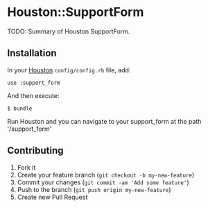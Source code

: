 # Houston::SupportForm

TODO: Summary of Houston SupportForm.


## Installation

In your [Houston](https://github.com/houstonmc/houston) `config/config.rb` file, add:

    use :support_form

And then execute:

    $ bundle

Run Houston and you can navigate to your support_form at the path '/support_form'


## Contributing

1. Fork it
2. Create your feature branch (`git checkout -b my-new-feature`)
3. Commit your changes (`git commit -am 'Add some feature'`)
4. Push to the branch (`git push origin my-new-feature`)
5. Create new Pull Request
